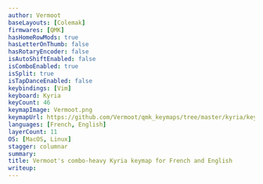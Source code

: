 ```yaml
---
author: Vermoot
baseLayouts: [Colemak]
firmwares: [QMK]
hasHomeRowMods: true
hasLetterOnThumb: false
hasRotaryEncoder: false
isAutoShiftEnabled: false
isComboEnabled: true
isSplit: true
isTapDanceEnabled: false
keybindings: [Vim]
keyboard: Kyria
keyCount: 46
keymapImage: Vermoot.png
keymapUrl: https://github.com/Vermoot/qmk_keymaps/tree/master/kyria/keymaps/Vermoot
languages: [French, English]
layerCount: 11
OS: [MacOS, Linux]
stagger: columnar
summary: 
title: Vermoot's combo-heavy Kyria keymap for French and English
writeup: 
---
```


